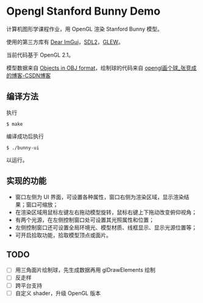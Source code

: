 # Opengl Stanford Bunny Demo

计算机图形学课程作业，用 OpenGL 渲染 Stanford Bunny 模型。

使用的第三方库有 [Dear ImGui](https://github.com/ocornut/imgui)，[SDL2](https://www.libsdl.org/)，[GLEW](https://github.com/nigels-com/glew)。

当前代码基于 OpenGL 2.1。

模型数据来自 [Objects in OBJ format](https://www.prinmath.com/csci5229/OBJ/index.html)，绘制球的代码来自 [opengl画个球_张竞成的博客-CSDN博客](https://blog.csdn.net/zjccoder/article/details/40041273)

## 编译方法

执行

```shell
$ make
```

编译成功后执行

```shell
$ ./bunny-ui
```

以运行。

## 实现的功能

- 窗口左侧为 UI 界面，可设置各种属性，窗口右侧为渲染区域，显示渲染结果；窗口可缩放；
- 在渲染区域用鼠标左键左右拖动模型旋转，鼠标右键上下拖动改变俯仰视角；
- 有两个光源，在左侧控制窗口处可设置其光照属性和位置；
- 左侧控制窗口还可设置全局环境光、模型材质、线框显示、显示光源位置等；
- 可开启拾取功能，拾取模型顶点或面片。

## TODO

- [ ] 用三角面片绘制球，先生成数据再用 glDrawElements 绘制
- [ ] 反走样
- [ ] 跨平台支持
- [ ] 自定义 shader，升级 OpenGL 版本
